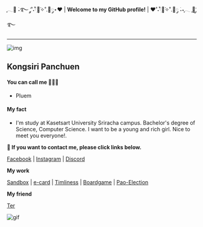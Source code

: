 ִֶָ𓂃🐇 ࣪˖࿐ ִֶָ་༘˚˖𓍢ִ໋🌷͙֒✧˚.🎀༘⋆❤︎ | **Welcome to my GitHub profile!** | ❤︎˚˖𓍢ִ໋🌷͙֒✧˚.🎀༘ ࣪˖⋆ִֶָ𓂃 ִֶָ🐇་༘࿐

---

![img](./githubpic/IMG_0279.JPG)

## Kongsiri Panchuen

#### You can call me 🧍🏻‍♀️

- Pluem

#### My fact

- I'm study at Kasetsart University Sriracha campus. Bachelor's degree of Science, Computer Science. I want to be a young and rich girl. Nice to meet you everyone!.

**💌 If you want to contact me, please click links below.**

[Facebook](https://www.facebook.com/)  |  [Instagram](https://www.instagram.com/) | [Discord](https://discord.gg/XaAdB57E)

**My work**

[Sandbox](sandbox.md) | [e-card](merryxmas.md) | [Timliness](timeliness.md) | [Boardgame](boardgame.md) | [Pao-Election](pao-election.md)

**My friend**

[Ter](https://Ter130147.github.io)

![gif](./githubpic/kyubey.gif)
